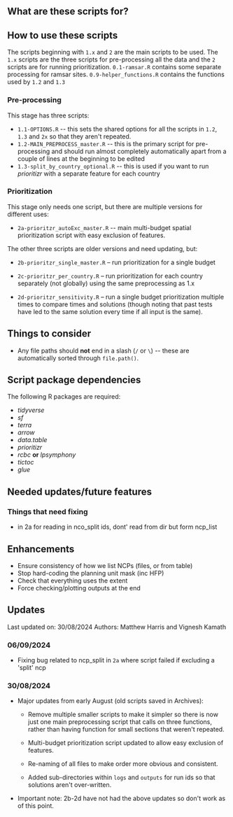 ## What are these scripts for?

## How to use these scripts

The scripts beginning with `1.x` and `2` are the main scripts to be used. The `1.x` scripts are the three scripts for pre-processing all the data and the `2` scripts are for running prioritization. `0.1-ramsar.R` contains some separate processing for ramsar sites. `0.9-helper_functions.R` contains the functions used by `1.2` and `1.3`

### Pre-processing

This stage has three scripts:

-   `1.1-OPTIONS.R` -- this sets the shared options for all the scripts in `1.2`, `1.3` and `2x` so that they aren't repeated.
-   `1.2-MAIN_PREPROCESS_master.R` -- this is the primary script for pre-processing and should run almost completely automatically apart from a couple of lines at the beginning to be edited
-   `1.3-split_by_country_optional.R` -- this is used if you want to run *prioritizr* with a separate feature for each country

### Prioritization

This stage only needs one script, but there are multiple versions for different uses:

-   `2a-prioritzr_autoExc_master.R` -- main multi-budget spatial prioritization script with easy exclusion of features.

The other three scripts are older versions and need updating, but:

-   `2b-prioritzr_single_master.R` – run prioritization for a single budget

-   `2c-prioritzr_per_country.R` – run prioritization for each country separately (not globally) using the same preprocessing as 1.x

-   `2d-prioritzr_sensitivity.R` – run a single budget prioritization multiple times to compare times and solutions (though noting that past tests have led to the same solution every time if all input is the same).

## Things to consider

-   Any file paths should **not** end in a slash (`/` or `\`) -- these are automatically sorted through `file.path()`.

## Script package dependencies

The following R packages are required:

-   *tidyverse*
-   *sf*
-   *terra*
-   *arrow*
-   *data.table*
-   *prioritizr*
-   *rcbc* **or** *lpsymphony*
-   *tictoc*
-   *glue*

## Needed updates/future features

### Things that need fixing

- in 2a for reading in nco_split ids, dont' read from dir but form ncp_list 

## Enhancements

-   Ensure consistency of how we list NCPs (files, or from table)
-   Stop hard-coding the planning unit mask (inc HFP)
-   Check that everything uses the extent
-   Force checking/plotting outputs at the end

## Updates

Last updated on: 30/08/2024 Authors: Matthew Harris and Vignesh Kamath

### 06/09/2024

- Fixing bug related to ncp_split in `2a` where script failed if excluding a 'split' ncp

### 30/08/2024

-   Major updates from early August (old scripts saved in Archives):

    -   Remove multiple smaller scripts to make it simpler so there is now just one main preprocessing script that calls on three functions, rather than having function for small sections that weren't repeated.

    -   Multi-budget prioritization script updated to allow easy exclusion of features.

    -   Re-naming of all files to make order more obvious and consistent.

    -   Added sub-directories within `logs` and `outputs` for run ids so that solutions aren't over-written.

-   Important note: 2b-2d have not had the above updates so don't work as of this point.
